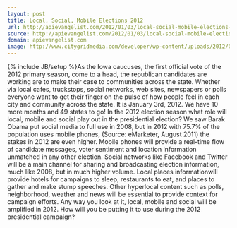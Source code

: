 ```yaml
---
layout: post
title: Local, Social, Mobile Elections 2012
url: http://apievangelist.com/2012/01/03/local-social-mobile-elections-2012/
source: http://apievangelist.com/2012/01/03/local-social-mobile-elections-2012/
domain: apievangelist.com
image: http://www.citygridmedia.com/developer/wp-content/uploads/2012/01/iowa-caucus-2012-300x281.jpg
---
```

{% include JB/setup %}As the Iowa caucuses, the first official vote of the 2012 primary season, come to a head, the republican candidates are working are to make their case to communities across the state.
Whether via local cafes, truckstops, social networks, web sites, newspapers or polls everyone want to get their finger on the pulse of how people feel in each city and community across the state.
It is January 3rd, 2012. We have 10 more months and 49 states to go!
In the 2012 election season what role will local, mobile and social play out in the presidential election? We saw Barak Obama put social media to full use in 2008, but in 2012 with 75.7% of the population uses mobile phones, (Source: eMarketer, August 2011) the stakes in 2012 are even higher.
Mobile phones will provide a real-time flow of candidate messages, voter sentiment and location information unmatched in any other election.
Social networks like Facebook and Twitter will be a main channel for sharing and broadcasting election information, much like 2008, but in much higher volume.
Local places informationwill provide hotels for campaigns to sleep, restaurants to eat, and places to gather and make stump speeches. Other hyperlocal content such as polls, neighborhood, weather and news will be essential to provide context for campaign efforts.
Any way you look at it, local, mobile and social will be amplified in 2012. How will you be putting it to use during the 2012 presidential campaign?